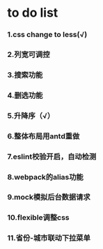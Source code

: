 # to do list
### 1.css change to less(√)
### 2.列宽可调控
### 3.搜索功能
### 4.删选功能
### 5.升降序（√）
### 6.整体布局用antd重做
### 7.eslint校验开启，自动检测
### 8.webpack的alias功能
### 9.mock模拟后台数据请求
### 10.flexible调整css
### 11.省份-城市联动下拉菜单
